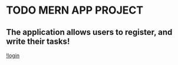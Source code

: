 # TODO MERN APP PROJECT

## The application allows users to register, and write their tasks!
[!login]([todo-app/img/login.png](https://github.com/israelderi/todo-app/blob/main/img/list.png))
